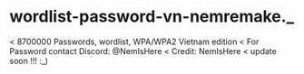 # wordlist-password-vn-nemremake._
&lt; 8700000 Passwords, wordlist, WPA/WPA2 Vietnam edition
&lt; For Password contact Discord: @NemIsHere
&lt; Credit: NemIsHere
&lt; update soon !!! :_)
